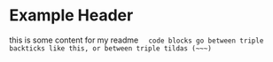 # Example Header  
this is some content for my readme
```   code blocks go between triple backticks like this, or between triple tildas (~~~)   ```
